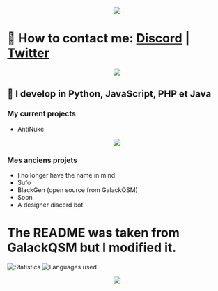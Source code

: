 <p align="center">  
<img src="https://media.discordapp.net/attachments/813341662545313832/813343404507267092/pokemon_pixel.gif">
</p>

# 🔭 How to contact me: [Discord](https://discord.gg/nkjs48Dq92) | [Twitter](https://twitter.com/OffLyl)

<p align="center">
  <img src="https://discord.c99.nl/widget/theme-4/577849509657444353.png"/>
</p>

## 🌱 I develop in Python, JavaScript, PHP et Java

### My current projects
- AntiNuke

<p align="center">  
<img src="https://komarev.com/ghpvc/?username=github&color=grey">
</p>

### Mes anciens projets
- I no longer have the name in mind
- Sufo
- BlackGen (open source from GalackQSM)
- Soon
- A designer discord bot


# The README was taken from GalackQSM but I modified it.

<img alt="Statistics" src="https://github-readme-stats.vercel.app/api?username=lyloff&show_icons=true&hide_border=true&theme=tokyonight" />

<img alt="Languages ​​used" src="https://github-readme-stats.vercel.app/api/top-langs?username=lyloff&show_icons=true&theme=tokyonight&layout=compact" />

<p align="center">
<img src="https://media.discordapp.net/attachments/967058494199046248/967102566217424906/1027f80aeabcbb74a2e698be71829e9e.gif">
</p>
